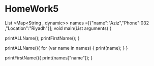 # HomeWork5
List <Map<String , dynamic>> names =[{"name":"Aziz","Phone":032 ,"Location":"Riyadh"}];
void main(List<String> arguments) {

printALLName();
printFirstName();
}


printALLName(){
  for (var name in names) {
    print(name);
  }
}

printFirstName(){
  print(names["name"]);
}

